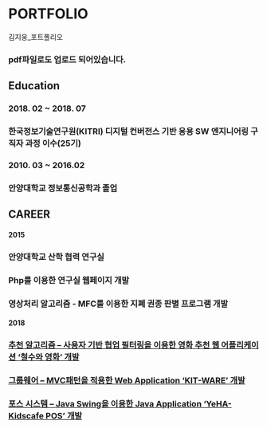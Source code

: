 # PORTFOLIO
김지웅_포트폴리오

### pdf파일로도 업로드 되어있습니다.

## Education
### 2018. 02 ~ 2018. 07
### 한국정보기술연구원(KITRI) 디지털 컨버전스 기반 응용 SW 엔지니어링 구직자 과정 이수(25기)

### 2010. 03 ~ 2016.02
### 안양대학교 정보통신공학과 졸업

## CAREER
#### 2015
### 안양대학교 산학 협력 연구실
### Php를 이용한 연구실 웹페이지 개발
### 영상처리 알고리즘 - MFC를 이용한 지폐 권종 판별 프로그램 개발

#### 2018
### [추천 알고리즘 – 사용자 기반 협업 필터링을 이용한 영화 추천 웹 어플리케이션 ‘철수와 영화’ 개발](https://github.com/JIWOONG-KIM/CheolsuAndMovie.git)
### [그룹웨어 – MVC패턴을 적용한 Web Application ‘KIT-WARE’ 개발](https://github.com/JIWOONG-KIM/KITWARE.git)
### [포스 시스템 – Java Swing을 이용한 Java Application ‘YeHA-Kidscafe POS’ 개발](https://github.com/JIWOONG-KIM/YeHaKidsCafe.git)



